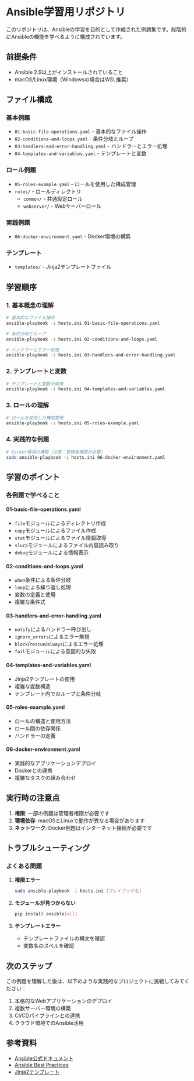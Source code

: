 # Ansible学習用リポジトリ

このリポジトリは、Ansibleの学習を目的として作成された例題集です。段階的にAnsibleの機能を学べるように構成されています。

## 前提条件

- Ansible 2.9以上がインストールされていること
- macOS/Linux環境（Windowsの場合はWSL推奨）

## ファイル構成

### 基本例題
- `01-basic-file-operations.yaml` - 基本的なファイル操作
- `02-conditions-and-loops.yaml` - 条件分岐とループ
- `03-handlers-and-error-handling.yaml` - ハンドラーとエラー処理
- `04-templates-and-variables.yaml` - テンプレートと変数

### ロール例題
- `05-roles-example.yaml` - ロールを使用した構成管理
- `roles/` - ロールディレクトリ
  - `common/` - 共通設定ロール
  - `webserver/` - Webサーバーロール

### 実践例題
- `06-docker-environment.yaml` - Docker環境の構築

### テンプレート
- `templates/` - Jinja2テンプレートファイル

## 学習順序

### 1. 基本概念の理解
```bash
# 基本的なファイル操作
ansible-playbook -i hosts.ini 01-basic-file-operations.yaml

# 条件分岐とループ
ansible-playbook -i hosts.ini 02-conditions-and-loops.yaml

# ハンドラーとエラー処理
ansible-playbook -i hosts.ini 03-handlers-and-error-handling.yaml
```

### 2. テンプレートと変数
```bash
# テンプレートと変数の使用
ansible-playbook -i hosts.ini 04-templates-and-variables.yaml
```

### 3. ロールの理解
```bash
# ロールを使用した構成管理
ansible-playbook -i hosts.ini 05-roles-example.yaml
```

### 4. 実践的な例題
```bash
# Docker環境の構築（注意：管理者権限が必要）
sudo ansible-playbook -i hosts.ini 06-docker-environment.yaml
```

## 学習のポイント

### 各例題で学べること

#### 01-basic-file-operations.yaml
- `file`モジュールによるディレクトリ作成
- `copy`モジュールによるファイル作成
- `stat`モジュールによるファイル情報取得
- `slurp`モジュールによるファイル内容読み取り
- `debug`モジュールによる情報表示

#### 02-conditions-and-loops.yaml
- `when`条件による条件分岐
- `loop`による繰り返し処理
- 変数の定義と使用
- 複雑な条件式

#### 03-handlers-and-error-handling.yaml
- `notify`によるハンドラー呼び出し
- `ignore_errors`によるエラー無視
- `block`/`rescue`/`always`によるエラー処理
- `fail`モジュールによる意図的な失敗

#### 04-templates-and-variables.yaml
- Jinja2テンプレートの使用
- 複雑な変数構造
- テンプレート内でのループと条件分岐

#### 05-roles-example.yaml
- ロールの構造と使用方法
- ロール間の依存関係
- ハンドラーの定義

#### 06-docker-environment.yaml
- 実践的なアプリケーションデプロイ
- Dockerとの連携
- 複雑なタスクの組み合わせ

## 実行時の注意点

1. **権限**: 一部の例題は管理者権限が必要です
2. **環境依存**: macOSとLinuxで動作が異なる場合があります
3. **ネットワーク**: Docker例題はインターネット接続が必要です

## トラブルシューティング

### よくある問題

1. **権限エラー**
   ```bash
   sudo ansible-playbook -i hosts.ini [プレイブック名]
   ```

2. **モジュールが見つからない**
   ```bash
   pip install ansible[all]
   ```

3. **テンプレートエラー**
   - テンプレートファイルの構文を確認
   - 変数名のスペルを確認

## 次のステップ

この例題を理解した後は、以下のような実践的なプロジェクトに挑戦してみてください：

1. 本格的なWebアプリケーションのデプロイ
2. 複数サーバー環境の構築
3. CI/CDパイプラインとの連携
4. クラウド環境でのAnsible活用

## 参考資料

- [Ansible公式ドキュメント](https://docs.ansible.com/)
- [Ansible Best Practices](https://docs.ansible.com/ansible/latest/user_guide/playbooks_best_practices.html)
- [Jinja2テンプレート](https://jinja.palletsprojects.com/)
